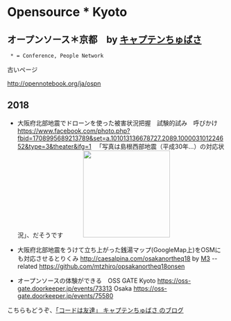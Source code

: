 # Opensource * Kyoto
## オープンソース＊京都　by <a href="https://codetomodachi.hateblo.jp/">キャプテンちゅばさ</a>

     * = Conference, People Network

古いページ

http://opennotebook.org/ja/ospn


## 2018
- 大阪府北部地震でドローンを使った被害状況把握　試験的試み　呼びかけ
https://www.facebook.com/photo.php?fbid=1708995689213789&set=a.101013136678727.2089.100003101224652&type=3&theater&ifg=1
　「写真は島根西部地震（平成30年…）の対応状況」、だそうです
　　　<img src="https://scontent-nrt1-1.xx.fbcdn.net/v/t1.0-9/36373753_1708995692547122_377729514551115776_n.jpg?_nc_cat=0&_nc_eui2=AeG6n5sYQX209fE1-fnCfrPcPgBf2kCFwSCTquwe9FjIoMx3jQO2FjqcNmk4mvoanTvo_6YM0fjFDt-ofN-6nja2Z9OShRmg3qbu8Jdu6ZdUyw&oh=a0d1f75c3e3bf6296d23226092b5e5d7&oe=5BAC44C4" width="200" />

- 大阪府北部地震をうけて立ち上がった銭湯マップ(GoogleMap上)をOSMにも対応させるとりくみ <a href="http://caesalpina.com/osakanortheq18">http://caesalpina.com/osakanortheq18</a> by <a href="http://caesalpina.com/M3">M3</a>
-- related <a href="https://github.com/mtzhiro/opsakanortheq18onsen">https://github.com/mtzhiro/opsakanortheq18onsen</a>

- オープンソースの体験ができる　OSS GATE Kyoto https://oss-gate.doorkeeper.jp/events/73313 Osaka https://oss-gate.doorkeeper.jp/events/75580

こちらもどうぞ、<a href="https://codetomodachi.hateblo.jp/">「コードは友達」 キャプテンちゅばさ のブログ</a>
